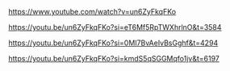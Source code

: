 https://www.youtube.com/watch?v=un6ZyFkqFKo  

https://youtu.be/un6ZyFkqFKo?si=eT6Mf5RpTWXhrlnO&t=3584  

https://youtu.be/un6ZyFkqFKo?si=0MI7BvAeIvBsGghf&t=4294

https://youtu.be/un6ZyFkqFKo?si=kmdS5qSGGMqfo1jv&t=6197
